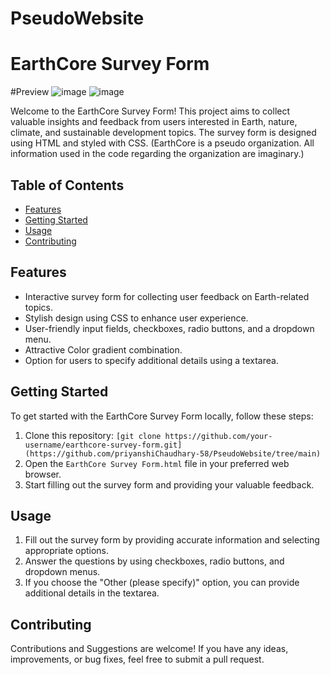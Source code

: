 # PseudoWebsite
# EarthCore Survey Form

#Preview
![image](https://github.com/priyanshiChaudhary-58/PseudoWebsite/assets/117848661/9c5df3b0-a8eb-43c2-a11d-1379d19779e8)
![image](https://github.com/priyanshiChaudhary-58/PseudoWebsite/assets/117848661/e4e8ebce-4178-4a82-94fc-3e913f0b9111)


Welcome to the EarthCore Survey Form! This project aims to collect valuable insights and feedback from users interested in Earth, nature, climate, and sustainable development topics. The survey form is designed using HTML and styled with CSS.
(EarthCore is a pseudo organization. All information used in the code regarding the organization are imaginary.)
## Table of Contents
- [Features](#features)
- [Getting Started](#getting-started)
- [Usage](#usage)
- [Contributing](#contributing)



## Features

- Interactive survey form for collecting user feedback on Earth-related topics.
- Stylish design using CSS to enhance user experience.
- User-friendly input fields, checkboxes, radio buttons, and a dropdown menu.
- Attractive Color gradient combination.
- Option for users to specify additional details using a textarea.

## Getting Started

To get started with the EarthCore Survey Form locally, follow these steps:

1. Clone this repository: `[git clone https://github.com/your-username/earthcore-survey-form.git](https://github.com/priyanshiChaudhary-58/PseudoWebsite/tree/main)`
2. Open the `EarthCore Survey Form.html` file in your preferred web browser.
3. Start filling out the survey form and providing your valuable feedback.

## Usage

1. Fill out the survey form by providing accurate information and selecting appropriate options.
2. Answer the questions by using checkboxes, radio buttons, and dropdown menus.
3. If you choose the "Other (please specify)" option, you can provide additional details in the textarea.

## Contributing

Contributions and Suggestions are welcome! If you have any ideas, improvements, or bug fixes, feel free to submit a pull request.



